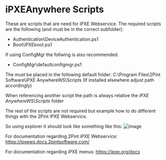 # iPXEAnywhere Scripts

These are scripts that are need for iPXE Webservice.
The required scripts are the following (and must be in the correct subfolder):

- Authentication\DeviceAuthentication.ps1
- Boot\iPXEboot.ps1

If using ConfigMgr the follwing is also recommended:
- ConfigMgr\defaultconfigmgr.ps1

The must be placed in the following default folder:
C:\Program Files\2Pint Software\iPXE AnywhereWS\Scripts
(If installed elsewhere adjust path accordingly)

When referencing another script the path is always relative the _iPXE AnywhereWS\Scripts_ folder

The rest of the scripts are not required but example how to do different things with the 2Pint iPXE Webservice.

So using explorer it should look like something like this:
![image](https://github.com/2pintsoftware/2Pint-iPXEAnywhere/assets/15101419/8b77b344-4bbb-46c5-bb88-54a9cf2f78ab)


For documentation regarding 2Pint iPXE Webservice:
https://ipxews.docs.2pintsoftware.com/

For documentation regarding iPXE menus:
https://ipxe.org/docs

